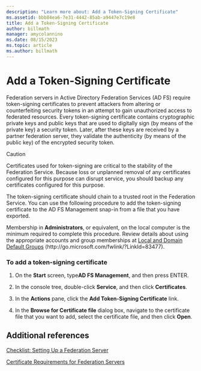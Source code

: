 ```yaml
---
description: "Learn more about: Add a Token-Signing Certificate"
ms.assetid: bbb84ea6-7e31-4442-85ab-a9447e7c19e8
title: Add a Token-Signing Certificate
author: billmath
manager: amycolannino
ms.date: 08/15/2023
ms.topic: article
ms.author: billmath
---
```


# Add a Token-Signing Certificate


Federation servers in Active Directory Federation Services \(AD FS\) require token\-signing certificates to prevent attackers from altering or counterfeiting security tokens in an attempt to gain unauthorized access to federated resources. Every token\-signing certificate contains cryptographic private keys and public keys that are used to digitally sign \(by means of the private key\) a security token. Later, after these keys are received by a partner federation server, they validate the authenticity \(by means of the public key\) of the encrypted security token.

> [!CAUTION]
> Certificates used for token\-signing are critical to the stability of the Federation Service. Because loss or unplanned removal of any certificates configured for this purpose can disrupt service, you should backup any certificates configured for this purpose.

The token\-signing certificate should chain to a trusted root in the Federation Service. You can use the following procedure to add the token\-signing certificate to the AD FS Management snap\-in from a file that you have exported.

Membership in **Administrators**, or equivalent, on the local computer is the minimum required to complete this procedure.  Review details about using the appropriate accounts and group memberships at [Local and Domain Default Groups](/previous-versions/orphan-topics/ws.10/dd728026(v=ws.10)) \(http:\/\/go.microsoft.com\/fwlink\/?LinkId\=83477\).

### To add a token\-signing certificate

1.  On the **Start** screen, type**AD FS Management**, and then press ENTER.

2.  In the console tree, double\-click **Service**, and then click **Certificates**.

3.  In the **Actions** pane, click the **Add Token\-Signing Certificate** link.

4.  In the **Browse for Certificate file** dialog box, navigate to the certificate file that you want to add, select the certificate file, and then click **Open**.

## Additional references
[Checklist: Setting Up a Federation Server](Checklist--Setting-Up-a-Federation-Server.md)

[Certificate Requirements for Federation Servers](../design/certificate-requirements-for-federation-servers.md)
